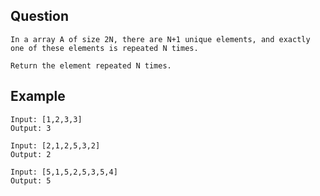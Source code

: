 ## Question
```
In a array A of size 2N, there are N+1 unique elements, and exactly one of these elements is repeated N times.

Return the element repeated N times.
```
## Example
```
Input: [1,2,3,3]
Output: 3
```
```
Input: [2,1,2,5,3,2]
Output: 2
```
```
Input: [5,1,5,2,5,3,5,4]
Output: 5
```